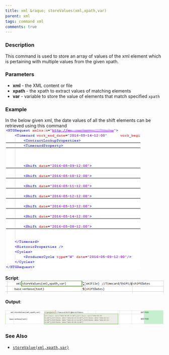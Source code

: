 ```yaml
---
title: xml &raquo; storeValues(xml,xpath,var)
parent: xml
tags: command xml
comments: true
---
```



### Description
This command is used to store an array of values of the xml element which is pertaining with multiple values from 
the given xpath.


### Parameters
- **xml** - the XML content or file
- **xpath** - the xpath to extract values of matching elements
- **var** - variable to store the value of elements that match specified `xpath`


### Example
In the below given xml, the date values of all the shift elements can be retrieved using this command<br/>
![](image/storeValues_01.png)

**Script**:<br/>
![](image/storeValues_02.png)

**Output**:<br/>
##### ![](image/storeValues_03.png)


### See Also
- [`storeValue(xml,xpath,var)`](storeValue(xml,xpath,var))